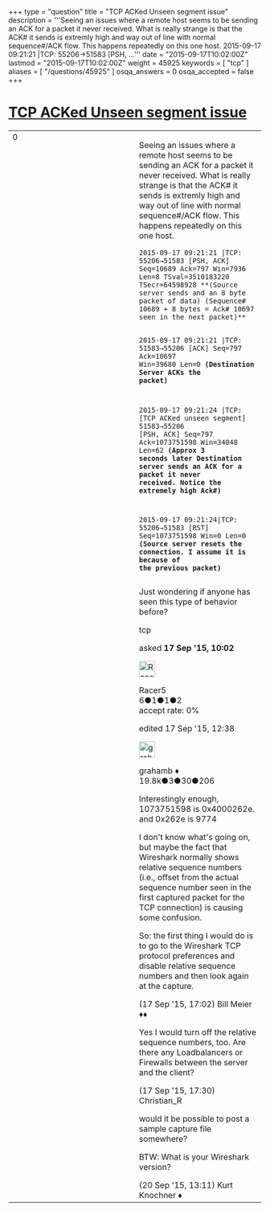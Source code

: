 +++
type = "question"
title = "TCP ACKed Unseen segment issue"
description = '''Seeing an issues where a remote host seems to be sending an ACK for a packet it never received. What is really strange is that the ACK# it sends is extremly high and way out of line with normal sequence#/ACK flow. This happens repeatedly on this one host. 2015-09-17 09:21:21 |TCP: 55206→51583 [PSH, ...'''
date = "2015-09-17T10:02:00Z"
lastmod = "2015-09-17T10:02:00Z"
weight = 45925
keywords = [ "tcp" ]
aliases = [ "/questions/45925" ]
osqa_answers = 0
osqa_accepted = false
+++

<div class="headNormal">

# [TCP ACKed Unseen segment issue](/questions/45925/tcp-acked-unseen-segment-issue)

</div>

<div id="main-body">

<div id="askform">

<table id="question-table" style="width:100%;"><colgroup><col style="width: 50%" /><col style="width: 50%" /></colgroup><tbody><tr class="odd"><td style="width: 30px; vertical-align: top"><div class="vote-buttons"><div id="post-45925-score" class="post-score" title="current number of votes">0</div><div id="favorite-count" class="favorite-count"></div></div></td><td><div id="item-right"><div class="question-body"><p>Seeing an issues where a remote host seems to be sending an ACK for a packet it never received. What is really strange is that the ACK# it sends is extremly high and way out of line with normal sequence#/ACK flow. This happens repeatedly on this one host.</p><pre><code>2015-09-17 09:21:21 |TCP: 55206→51583 [PSH, ACK] Seq=10689 Ack=797 Win=7936 Len=8 TSval=3510183220 TSecr=64598928 **(Source server sends and an 8 byte packet of data) (Sequence# 10689 + 8 bytes = Ack# 10697 seen in the next packet)**

2015-09-17 09:21:21 |TCP: 51583→55206 [ACK] Seq=797 Ack=10697 Win=39680 Len=0 **(Destination Server ACKs the packet)**

2015-09-17 09:21:24 |TCP: [TCP ACKed unseen segment] 51583→55206 [PSH, ACK] Seq=797 Ack=1073751598 Win=34048 Len=62 **(Approx 3 seconds later Destination server sends an ACK for a packet it never received. Notice the extremely high Ack#)**

2015-09-17 09:21:24|TCP: 55206→51583 [RST] Seq=1073751598 Win=0 Len=0 **(Source server resets the connection. I assume it is because of the previous packet)**</code></pre><p>Just wondering if anyone has seen this type of behavior before?</p></div><div id="question-tags" class="tags-container tags">tcp</div><div id="question-controls" class="post-controls"></div><div class="post-update-info-container"><div class="post-update-info post-update-info-user"><p>asked <strong>17 Sep '15, 10:02</strong></p><img src="https://secure.gravatar.com/avatar/e6abd976f19bc307429bdbda801136d6?s=32&amp;d=identicon&amp;r=g" class="gravatar" width="32" height="32" alt="Racer5&#39;s gravatar image" /><p>Racer5<br />
<span class="score" title="6 reputation points">6</span><span title="1 badges"><span class="badge1">●</span><span class="badgecount">1</span></span><span title="1 badges"><span class="silver">●</span><span class="badgecount">1</span></span><span title="2 badges"><span class="bronze">●</span><span class="badgecount">2</span></span><br />
<span class="accept_rate" title="Rate of the user&#39;s accepted answers">accept rate:</span> <span title="Racer5 has no accepted answers">0%</span></p></div><div class="post-update-info post-update-info-edited"><p>edited 17 Sep '15, 12:38</p><img src="https://secure.gravatar.com/avatar/d2a7e24ca66604c749c7c88c1da8ff78?s=32&amp;d=identicon&amp;r=g" class="gravatar" width="32" height="32" alt="grahamb&#39;s gravatar image" /><p>grahamb ♦<br />
<span class="score" title="19834 reputation points"><span>19.8k</span></span><span title="3 badges"><span class="badge1">●</span><span class="badgecount">3</span></span><span title="30 badges"><span class="silver">●</span><span class="badgecount">30</span></span><span title="206 badges"><span class="bronze">●</span><span class="badgecount">206</span></span></p></div></div><div id="comments-container-45925" class="comments-container"><span id="45937"></span><div id="comment-45937" class="comment"><div id="post-45937-score" class="comment-score"></div><div class="comment-text"><p>Interestingly enough, 1073751598 is 0x4000262e. and 0x262e is 9774</p><p>I don't know what's going on, but maybe the fact that Wireshark normally shows relative sequence numbers (i.e., offset from the actual sequence number seen in the first captured packet for the TCP connection) is causing some confusion.</p><p>So: the first thing I would do is to go to the Wireshark TCP protocol preferences and disable relative sequence numbers and then look again at the capture.</p></div><div id="comment-45937-info" class="comment-info"><span class="comment-age">(17 Sep '15, 17:02)</span> Bill Meier ♦♦</div></div><span id="45939"></span><div id="comment-45939" class="comment"><div id="post-45939-score" class="comment-score"></div><div class="comment-text"><p>Yes I would turn off the relative sequence numbers, too. Are there any Loadbalancers or Firewalls between the server and the client?</p></div><div id="comment-45939-info" class="comment-info"><span class="comment-age">(17 Sep '15, 17:30)</span> Christian_R</div></div><span id="45976"></span><div id="comment-45976" class="comment"><div id="post-45976-score" class="comment-score"></div><div class="comment-text"><p>would it be possible to post a sample capture file somewhere?</p><p>BTW: What is your Wireshark version?</p></div><div id="comment-45976-info" class="comment-info"><span class="comment-age">(20 Sep '15, 13:11)</span> Kurt Knochner ♦</div></div></div><div id="comment-tools-45925" class="comment-tools"></div><div class="clear"></div><div id="comment-45925-form-container" class="comment-form-container"></div><div class="clear"></div></div></td></tr></tbody></table>

</div>

</div>

